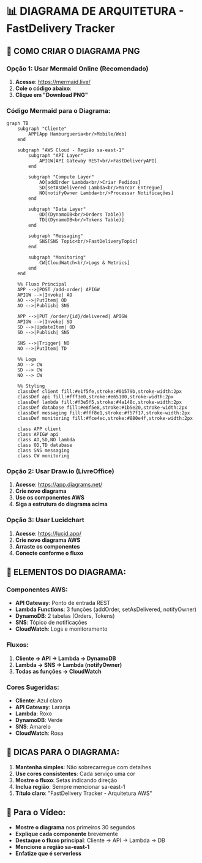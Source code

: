 # 📊 DIAGRAMA DE ARQUITETURA - FastDelivery Tracker

## 🎨 **COMO CRIAR O DIAGRAMA PNG**

### **Opção 1: Usar Mermaid Online (Recomendado)**

1. **Acesse**: https://mermaid.live/
2. **Cole o código abaixo**:
3. **Clique em "Download PNG"**

### **Código Mermaid para o Diagrama:**

```mermaid
graph TB
    subgraph "Cliente"
        APP[App Hamburgueria<br/>Mobile/Web]
    end
    
    subgraph "AWS Cloud - Região sa-east-1"
        subgraph "API Layer"
            APIGW[API Gateway REST<br/>FastDeliveryAPI]
        end
        
        subgraph "Compute Layer"
            AO[addOrder Lambda<br/>Criar Pedidos]
            SD[setAsDelivered Lambda<br/>Marcar Entregue]
            NO[notifyOwner Lambda<br/>Processar Notificações]
        end
        
        subgraph "Data Layer"
            OD[(DynamoDB<br/>Orders Table)]
            TD[(DynamoDB<br/>Tokens Table)]
        end
        
        subgraph "Messaging"
            SNS[SNS Topic<br/>FastDeliveryTopic]
        end
        
        subgraph "Monitoring"
            CW[CloudWatch<br/>Logs & Metrics]
        end
    end
    
    %% Fluxo Principal
    APP -->|POST /add-order| APIGW
    APIGW -->|Invoke| AO
    AO -->|PutItem| OD
    AO -->|Publish| SNS
    
    APP -->|PUT /order/{id}/delivered| APIGW
    APIGW -->|Invoke| SD
    SD -->|UpdateItem| OD
    SD -->|Publish| SNS
    
    SNS -->|Trigger| NO
    NO -->|PutItem| TD
    
    %% Logs
    AO --> CW
    SD --> CW
    NO --> CW
    
    %% Styling
    classDef client fill:#e1f5fe,stroke:#01579b,stroke-width:2px
    classDef api fill:#fff3e0,stroke:#e65100,stroke-width:2px
    classDef lambda fill:#f3e5f5,stroke:#4a148c,stroke-width:2px
    classDef database fill:#e8f5e8,stroke:#1b5e20,stroke-width:2px
    classDef messaging fill:#fff8e1,stroke:#f57f17,stroke-width:2px
    classDef monitoring fill:#fce4ec,stroke:#880e4f,stroke-width:2px
    
    class APP client
    class APIGW api
    class AO,SD,NO lambda
    class OD,TD database
    class SNS messaging
    class CW monitoring
```

### **Opção 2: Usar Draw.io (LivreOffice)**

1. **Acesse**: https://app.diagrams.net/
2. **Crie novo diagrama**
3. **Use os componentes AWS**
4. **Siga a estrutura do diagrama acima**

### **Opção 3: Usar Lucidchart**

1. **Acesse**: https://lucid.app/
2. **Crie novo diagrama AWS**
3. **Arraste os componentes**
4. **Conecte conforme o fluxo**

## 📝 **ELEMENTOS DO DIAGRAMA:**

### **Componentes AWS:**
- **API Gateway**: Ponto de entrada REST
- **Lambda Functions**: 3 funções (addOrder, setAsDelivered, notifyOwner)
- **DynamoDB**: 2 tabelas (Orders, Tokens)
- **SNS**: Tópico de notificações
- **CloudWatch**: Logs e monitoramento

### **Fluxos:**
1. **Cliente → API → Lambda → DynamoDB**
2. **Lambda → SNS → Lambda (notifyOwner)**
3. **Todas as funções → CloudWatch**

### **Cores Sugeridas:**
- **Cliente**: Azul claro
- **API Gateway**: Laranja
- **Lambda**: Roxo
- **DynamoDB**: Verde
- **SNS**: Amarelo
- **CloudWatch**: Rosa

## 🎯 **DICAS PARA O DIAGRAMA:**

1. **Mantenha simples**: Não sobrecarregue com detalhes
2. **Use cores consistentes**: Cada serviço uma cor
3. **Mostre o fluxo**: Setas indicando direção
4. **Inclua região**: Sempre mencionar sa-east-1
5. **Título claro**: "FastDelivery Tracker - Arquitetura AWS"

## 📱 **Para o Vídeo:**

- **Mostre o diagrama** nos primeiros 30 segundos
- **Explique cada componente** brevemente
- **Destaque o fluxo principal**: Cliente → API → Lambda → DB
- **Mencione a região sa-east-1**
- **Enfatize que é serverless**
